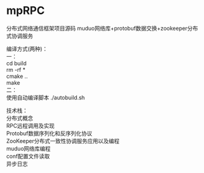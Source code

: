 # mpRPC
分布式网络通信框架项目源码    muduo网络库+protobuf数据交换+zookeeper分布式协调服务  

编译方式(两种)：  
一：  
cd build  
rm -rf *  
cmake ..  
make  
二：  
使用自动编译脚本 ./autobuild.sh  

技术栈：  
分布式概念  
RPC远程调用及实现  
Protobuf数据序列化和反序列化协议  
ZooKeeper分布式一致性协调服务应用以及编程  
muduo网络库编程  
conf配置文件读取  
异步日志  
